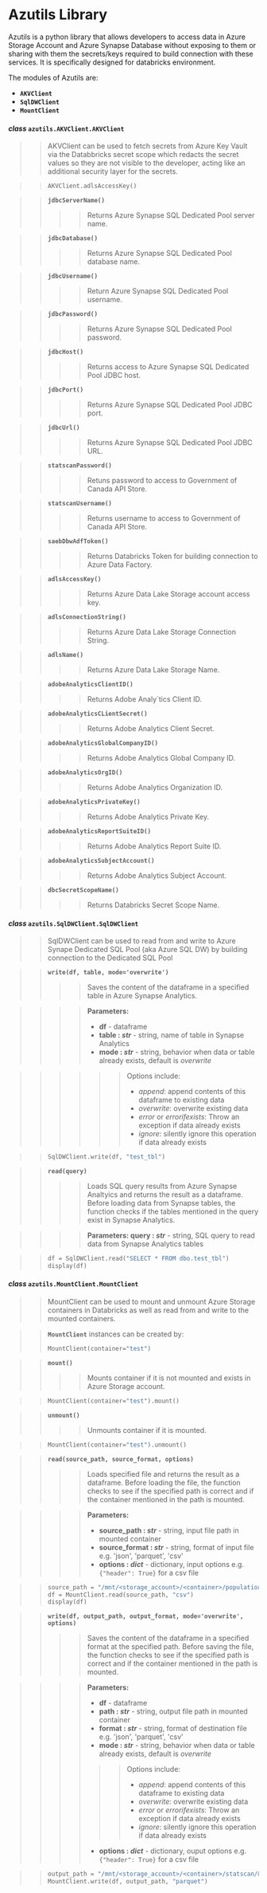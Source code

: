 # Azutils Library

Azutils is a python library that allows developers to access data in Azure Storage Account and Azure Synapse Database without exposing to them or sharing with them the secrets/keys required to build connection with these services. It is specifically designed for databricks environment.


The modules of Azutils are:

- **`AKVClient`**
- **`SqlDWClient`**
- **`MountClient`**



#### _class_ `azutils.AKVClient.AKVClient`

>>AKVClient can be used to fetch secrets from Azure Key Vault via the Databbricks secret scope which redacts the secret values so they are not visible to the developer, acting like an additional security layer for the secrets.

>>```python
>>AKVClient.adlsAccessKey()
>>```

>>**`jdbcServerName()`**
>>>>Returns Azure Synapse SQL Dedicated Pool server name.

>>**`jdbcDatabase()`**
>>>>Returns Azure Synapse SQL Dedicated Pool database name.
       
>>**`jdbcUsername()`**
>>>>Return Azure Synapse SQL Dedicated Pool username.

>>**`jdbcPassword()`**
>>>>Returns Azure Synapse SQL Dedicated Pool password.

>>**`jdbcHost()`**
>>>>Returns access to Azure Synapse SQL Dedicated Pool JDBC host.

>>**`jdbcPort()`**
>>>>Returns Azure Synapse SQL Dedicated Pool JDBC port.

>>**`jdbcUrl()`**
>>>>Returns Azure Synapse SQL Dedicated Pool JDBC URL.

>>**`statscanPassword()`**
>>>>Retuns password to access to Government of Canada API Store.

>>**`statscanUsername()`**
>>>>Returns username to access to Government of Canada API Store.

>>**`saebDbwAdfToken()`**
>>>>Returns Databricks Token for building connection to Azure Data Factory.

>>**`adlsAccessKey()`**
>>>>Returns Azure Data Lake Storage account access key.

>>**`adlsConnectionString()`**
>>>>Returns Azure Data Lake Storage Connection String.
       
>>**`adlsName()`**
>>>>Returns Azure Data Lake Storage Name.
       
>>**`adobeAnalyticsClientID()`**
>>>>Returns Adobe Analy`tics Client ID.

>>**`adobeAnalyticsCLientSecret()`**
>>>>Returns Adobe Analytics Client Secret.

>>**`adobeAnalyticsGlobalCompanyID()`**
>>>>Returns Adobe Analytics Global Company ID.

>>**`adobeAnalyticsOrgID()`**
>>>>Returns Adobe Analytics Organization ID.

>>**`adobeAnalyticsPrivateKey()`**
>>>>Returns Adobe Analytics Private Key.

>>**`adobeAnalyticsReportSuiteID()`**
>>>>Returns Adobe Analytics Report Suite ID.

>>**`adobeAnalyticsSubjectAccount()`**
>>>>Returns Adobe Analytics Subject Account.

>>**`dbcSecretScopeName()`**
>>>>Returns Databricks Secret Scope Name.

#### _class_ `azutils.SqlDWClient.SqlDWClient`

>>SqlDWClient can be used to read from and write to Azure Synape Dedicated SQL Pool (aka Azure SQL DW) by building connection to the Dedicated SQL Pool

>>**`write(df, table, mode='overwrite')`**
>>>>Saves the content of the dataframe in a specified table in Azure Synapse Analytics.

>>>>**Parameters:**
>>>>* **df** - dataframe
>>>>* **table : _str_** - string, name of table in Synapse Analytics
>>>>* **mode : _str_** - string, behavior when data or table already exists, default is _overwrite_

>>>>>>Options include: 
>>>>>>* _append_: append contents of this dataframe to existing data
>>>>>>* _overwrite_: overwrite existing data
>>>>>>* _error_ or _errorifexists_: Throw an exception if data already exists
>>>>>>* _ignore_: silently ignore this operation if data already exists

>>```python
>>SqlDWClient.write(df, "test_tbl")
>>```

>>**`read(query)`**
>>>>Loads SQL query results from Azure Synapse Analtyics and returns the result as a dataframe. Before loading data from Synapse tables, the function checks if the tables mentioned in the query exist in Synapse Analytics.

>>>>**Parameters: query : _str_** - string, SQL query to read data from Synapse Analytics tables

>>```python
>>df = SqlDWClient.read("SELECT * FROM dbo.test_tbl")
>>display(df)
>>```

#### _class_ `azutils.MountClient.MountClient`

>>MountClient can be used to mount and unmount Azure Storage containers in Databricks as well as read from and write to the mounted containers.

>>**`MountClient`** instances can be created by:
>>```python
>>MountClient(container="test")
>>```

>>**`mount()`**
>>>>Mounts container if it is not mounted and exists in Azure Storage account.

>>```python
>>MountClient(container="test").mount()
>>```

>>**`unmount()`**
>>>>Unmounts container if it is mounted.

>>```python
>>MountClient(container="test").unmount()
>>```

>>**`read(source_path, source_format, options)`**
>>>>Loads specified file and returns the result as a dataframe. Before loading the file, the function checks to see if the specified path is correct and if the container mentioned in the path is mounted.

>>>>**Parameters:**
>>>>* **source_path : _str_** - string, input file path in mounted container
>>>>* **source_format : _str_** - string, format of input file e.g. 'json', 'parquet', 'csv'
>>>>* **options : _dict_** - dictionary, input options e.g. ```{"header": True}``` for a csv file

>>```python
>>source_path = "/mnt/<storage_account>/<container>/population-projections/input/17100057.csv"
>>df = MountClient.read(source_path, "csv")
>>display(df)
>>```

>>**`write(df, output_path, output_format, mode='overwrite', options)`**
>>>>Saves the content of the dataframe in a specified format at the specified path. Before saving the file, the function checks to see if the specified path is correct and if the container mentioned in the path is mounted.

>>>>**Parameters:**
>>>>* **df** - dataframe
>>>>* **path : _str_** - string, output file path in mounted container
>>>>* **format : _str_** - string, format of destination file e.g. 'json', 'parquet', 'csv'
>>>>* **mode : _str_** - string, behavior when data or table already exists, default is _overwrite_
>>>>>>Options include: 
>>>>>>* _append_: append contents of this dataframe to existing data
>>>>>>* _overwrite_: overwrite existing data
>>>>>>* _error_ or _errorifexists_: Throw an exception if data already exists
>>>>>>* _ignore_: silently ignore this operation if data already exists
>>>>* **options : _dict_** - dictionary, ouput options e.g. ```{"header": True}``` for a csv file

>>```python
>>output_path = "/mnt/<storage_account>/<container>/statscan/Pop_Projections_test"
>>MountClient.write(df, output_path, "parquet")
>>```
